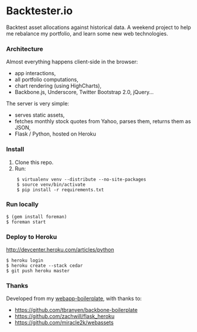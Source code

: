# Backtester.io

Backtest asset allocations against historical data.
A weekend project to help me rebalance my portfolio, and learn some new web technologies.


### Architecture

Almost everything happens client-side in the browser:

* app interactions,
* all portfolio computations,
* chart rendering (using HighCharts),
* Backbone.js, Underscore, Twitter Bootstrap 2.0, jQuery...

The server is very simple:

* serves static assets,
* fetches monthly stock quotes from Yahoo, parses them, returns them as JSON,
* Flask / Python, hosted on Heroku


### Install

1. Clone this repo.
2. Run:

```
    $ virtualenv venv --distribute --no-site-packages
    $ source venv/bin/activate
    $ pip install -r requirements.txt
```

### Run locally

```
$ (gem install foreman)
$ foreman start
```

### Deploy to Heroku

http://devcenter.heroku.com/articles/python

```
$ heroku login
$ heroku create --stack cedar
$ git push heroku master
```

### Thanks

Developed from my [webapp-boilerplate](https://github.com/holdenmatt/webapp-boilerplate),
with thanks to:

* https://github.com/tbranyen/backbone-boilerplate
* https://github.com/zachwill/flask_heroku
* https://github.com/miracle2k/webassets
